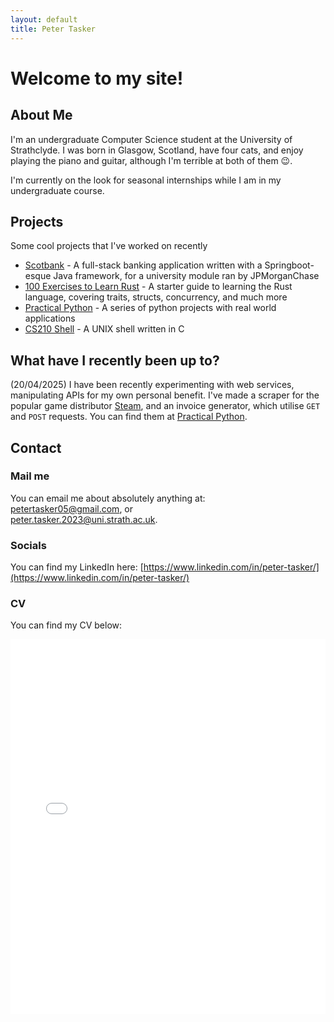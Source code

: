 ```yaml
---
layout: default
title: Peter Tasker
---
```



# Welcome to my site!

## About Me

I'm an undergraduate Computer Science student at the University of Strathclyde. I was born in Glasgow, Scotland, have four cats, and enjoy playing the piano and guitar, although I'm terrible at both of them 😉.  

I'm currently on the look for seasonal internships while I am in my undergraduate course.

## Projects
Some cool projects that I've worked on recently
- [Scotbank](https://github.com/petertasker/scotbank) - A full-stack banking application written with a Springboot-esque Java framework, for a university module ran by JPMorganChase
- [100 Exercises to Learn Rust](https://github.com/petertasker/100-exercises-to-learn-rust) - A starter guide to learning the Rust language, covering traits, structs, concurrency, and much more
- [Practical Python](https://github.com/petertasker/practical-python) - A series of python projects with real world applications
- [CS210 Shell](https://github.com/petertasker/cs210-shell) - A UNIX shell written in C 

## What have I recently been up to?

(20/04/2025) I have been recently experimenting with web services, manipulating APIs for my own personal benefit. I've made a scraper for the popular game distributor [Steam](https://store.steampowered.com/), and an invoice generator, which utilise `GET` and `POST` requests. You can find them at [Practical Python](https://github.com/petertasker/practical-python).

## Contact

### Mail me

You can email me about absolutely anything at:   
[petertasker05@gmail.com](mailto:petertasker05@gmail.com), or  
[peter.tasker.2023@uni.strath.ac.uk](mailto:peter.tasker.2023@uni.strath.ac.uk).

### Socials

You can find my LinkedIn here: [https://www.linkedin.com/in/peter-tasker/](https://www.linkedin.com/in/peter-tasker/)

### CV

You can find my CV below:

<iframe src="assets/cv.pdf" width="100%" height="600px" style="border: none;">
  This browser does not support embedded PDFs. You can <a href="assets/cv.pdf">download the CV here</a>.
</iframe>

